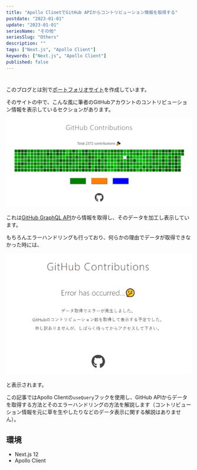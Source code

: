 ```yaml
---
title: "Apollo ClinetでGitHub APIからコントリビューション情報を取得する"
postdate: "2023-01-01"
update: "2023-01-01"
seriesName: "その他"
seriesSlug: "Others"
description: ""
tags: ["Next.js", "Apollo Client"]
keywords: ["Next.js", "Apollo Client"]
published: false
---
```


# 

このブログとは別で[ポートフォリオサイト](https://www.toriwatari.work/)を作成しています。

そのサイトの中で、こんな風に筆者のGitHubアカウントのコントリビューション情報を表示しているセクションがあります。

![](./images/image01.png)

これは[GitHub GraphQL API](https://docs.github.com/en/graphql)から情報を取得し、そのデータを加工し表示しています。

もちろんエラーハンドリングも行っており、何らかの理由でデータが取得できなかった時には、

![](./images/image02.png)

と表示されます。

この記事ではApollo Clientの`useQuery`フックを使用し、GitHub APIからデータを取得する方法とそのエラーハンドリングの方法を解説します（コントリビューション情報を元に草を生やしたりなどのデータ表示に関する解説はありません）。

## 環境

- Next.js 12
- Apollo Client

